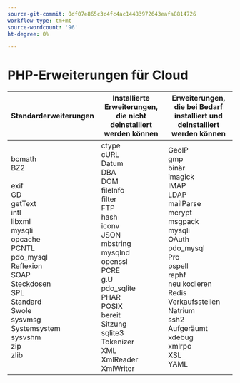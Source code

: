 ```yaml
---
source-git-commit: 0df07e865c3c4fc4ac14483972643eafa8814726
workflow-type: tm+mt
source-wordcount: '96'
ht-degree: 0%

---
```

# PHP-Erweiterungen für Cloud

<table style="table-layout:auto">
    <thead>
      <tr>
        <th>
            Standarderweiterungen
        </th>
        <th>
            Installierte Erweiterungen, die nicht deinstalliert werden können
        </th>
        <th>
            Erweiterungen, die bei Bedarf installiert und deinstalliert werden können
        </th>
      </tr>
    </thead>
    <tbody>
        <tr>
            <td>
                bcmath<br>
                BZ2<br>
                <br>
                exif<br>
                GD<br>
                getText<br>
                intl<br>
                libxml<br>
                mysqli<br>
                opcache<br>
                PCNTL<br>
                pdo_mysql<br>
                Reflexion<br>
                SOAP<br>
                Steckdosen<br>
                SPL <br>
                Standard<br>
                Swole<br>
                sysvmsg<br>
                Systemsystem<br>
                sysvshm<br>
                zip<br>
                zlib<br>
            </td>
            <td>
                ctype<br>
                cURL<br>
                Datum<br>
                DBA<br>
                DOM<br>
                fileInfo<br>
                filter<br>
                FTP<br>
                hash<br>
                iconv<br>
                JSON<br>
                mbstring<br>
                mysqlnd<br>
                openssl<br>
                PCRE<br>
                g.U<br>
                pdo_sqlite<br>
                PHAR<br>
                POSIX<br>
                bereit<br>
                Sitzung<br>
                sqlite3<br>
                Tokenizer<br>
                XML<br>
                XmlReader<br>
                XmlWriter<br>
            </td>
            <td>
                GeoIP<br>
                gmp<br>
                binär<br>
                imagick<br>
                IMAP<br>
                LDAP<br>
                mailParse<br>
                mcrypt<br>
                msgpack<br>
                mysqli<br>
                OAuth<br>
                pdo_mysql<br>
                Pro<br>
                pspell<br>
                raphf<br>
                neu kodieren<br>
                Redis<br>
                Verkaufsstellen<br>
                Natrium<br>
                ssh2<br>
                Aufgeräumt<br>
                xdebug<br>
                xmlrpc<br>
                XSL<br>
                YAML<br>
            </td>
        </tr>
    </tbody>
</table>
